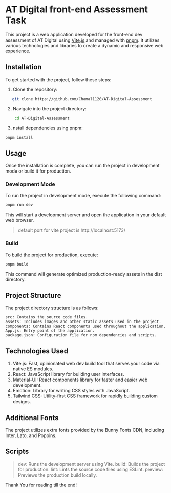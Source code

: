 # AT Digital front-end Assessment Task

This project is a web application developed for the front-end dev assessment of AT Digital using [Vite.js](https://vitejs.dev/) and managed with [pnpm](https://pnpm.io/). It utilizes various technologies and libraries to create a dynamic and responsive web experience.

## Installation

To get started with the project, follow these steps:

1. Clone the repository:

```bash
   git clone https://github.com/Chamal1120/AT-Digital-Assessment
```

2. Navigate into the project directory:

```bash
    cd AT-Digital-Assessment
```

3. nstall dependencies using pnpm:

```bash
pnpm install

```

## Usage

Once the installation is complete, you can run the project in development mode or build it for production.

### Development Mode

To run the project in development mode, execute the following command:

```bash
pnpm run dev
```

This will start a development server and open the application in your default web browser.

> default port for vite project is http://localhost:5173/

### Build

To build the project for production, execute:

```bash
pnpm build
```

This command will generate optimized production-ready assets in the dist directory.

## Project Structure

The project directory structure is as follows:

    src: Contains the source code files.
    assets: Includes images and other static assets used in the project.
    components: Contains React components used throughout the application.
    App.js: Entry point of the application.
    package.json: Configuration file for npm dependencies and scripts.

## Technologies Used

1. Vite.js: Fast, opinionated web dev build tool that serves your code via native ES modules.
2. React: JavaScript library for building user interfaces.
3. Material-UI: React components library for faster and easier web development.
4. Emotion: Library for writing CSS styles with JavaScript.
5. Tailwind CSS: Utility-first CSS framework for rapidly building custom designs.

## Additional Fonts

The project utilizes extra fonts provided by the Bunny Fonts CDN, including Inter, Lato, and Poppins.

## Scripts

> dev: Runs the development server using Vite.
> build: Builds the project for production.
> lint: Lints the source code files using ESLint.
> preview: Previews the production build locally.

Thank You for reading till the end!